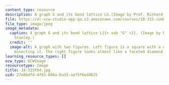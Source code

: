 ```yaml
---
content_type: resource
description: A graph G and its bond lattice LG.(Image by Prof. Richard Stanley.)
file: https://ol-ocw-studio-app-qa.s3.amazonaws.com/courses/18-315-combinatorial-theory-hyperplane-arrangements-fall-2004/27e8bdfd4f83898aba33aaf5f6ed4625_18-315f04.jpg
file_type: image/jpeg
image_metadata:
  caption: A graph G and its bond lattice L{{< sub "G" >}}. (Image by Prof. Richard
    Stanley.)
  credit: ''
  image-alt: A graph with two figures. Left figure is a square with a diagonal line
    bisecting it. The right figure looks almost like a faceted diamond.
learning_resource_types: []
ocw_type: OCWImage
resourcetype: Image
title: 18-315f04.jpg
uid: 27e8bdfd-4f83-898a-ba33-aaf5f6ed4625
---
```

